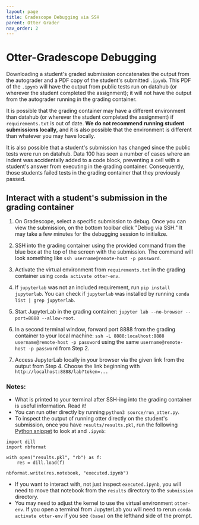 ```yaml
---
layout: page
title: Gradescope Debugging via SSH
parent: Otter Grader
nav_order: 2
---
```


# Otter-Gradescope Debugging

Downloading a student's graded submission concatenates the output from the autograder and a PDF copy of the student's submitted `.ipynb`. This PDF of the `.ipynb` will have the output from public tests run on datahub (or wherever the student completed the assignment); it will not have the output from the autograder running in the grading container. 

It is possible that the grading container may have a different environment than datahub (or wherever the student completed the assignment) if `requirements.txt` is out of date. **We do not recommend running student submissions locally,** and it is also possible that the environment is different than whatever you may have locally.

It is also possible that a student's submission has changed since the public tests were run on datahub. Data 100 has seen a number of cases where an indent was accidentally added to a code block, preventing a cell with a student's answer from executing in the grading container. Consequently, those students failed tests in the grading container that they previously passed.

## Interact with a student's submission in the grading container

1. On Gradescope, select a specific submission to debug. Once you can view the submission, on the bottom toolbar click "Debug via SSH." It may take a few minutes for the debugging session to initialize.

2. SSH into the grading container using the provided command from the blue box at the top of the screen with the submission. The command will look something like `ssh username@remote-host -p password`.

3. Activate the virtual environment from `requirements.txt` in the grading container using `conda activate otter-env`.

4. If `jupyterlab` was not an included requirement, run `pip install jupyterlab`. You can check if `jupyterlab` was installed by running `conda list | grep jupyterlab`.

5. Start JupyterLab in the grading container: `jupyter lab --no-browser --port=8888 --allow-root`.

6. In a second terminal window, forward port 8888 from the grading container to your local machine: `ssh -L 8888:localhost:8888 username@remote-host -p password` using the same `username@remote-host -p password` from Step 2.

7. Access JupyterLab locally in your browser via the given link from the output from Step 4. Choose the link beginning with `http://localhost:8888/lab?token=...`

### Notes:
* What is printed to your terminal after SSH-ing into the grading container is useful information. Read it!
* You can run otter directly by running `python3 source/run_otter.py`. 
* To inspect the output of running otter directly on the student's submission, once you have `results/results.pkl`, run the following [Python snippet](https://otter-grader.readthedocs.io/en/latest/debugging.html#viewing-the-executed-notebook) to look at and `.ipynb`:

```
import dill
import nbformat

with open("results.pkl", "rb") as f:
    res = dill.load(f)

nbformat.write(res.notebook, "executed.ipynb")
```

* If you want to interact with, not just inspect `executed.ipynb`, you will need to move that notebook from the `results` directory to the `submission` directory.
* You may need to adjust the kernel to use the virtual environment `otter-env`. If you open a terminal from JupyterLab you will need to rerun `conda activate otter-env` if you see `(base)` on the lefthand side of the prompt.

